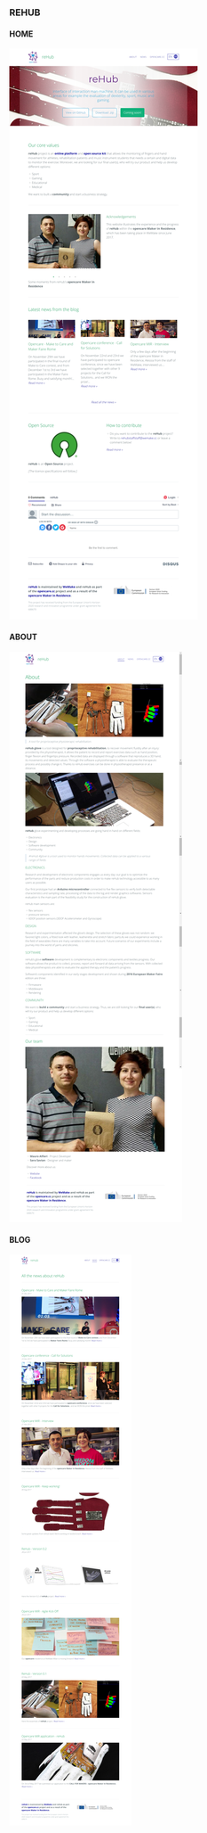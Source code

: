 ### REHUB

#### HOME

![image alt text](assets/image_17.png)

#### ABOUT

![image alt text](assets/image_18.png)

#### BLOG

![image alt text](assets/image_19.png)